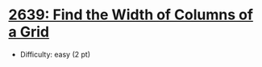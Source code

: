 # [2639: Find the Width of Columns of a Grid](https://leetcode.com/problems/find-the-width-of-columns-of-a-grid/)
- Difficulty: easy (2 pt)
        